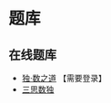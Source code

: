 # 题库

## 在线题库
- [独·数之道](http://www.sudokufans.org.cn/lx/game.index.php?type=k6) 【需要登录】
- [三思数独](https://www.12634.com/sudoku/killer-sudoku6x6/level5)